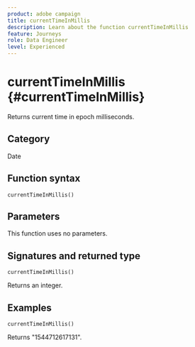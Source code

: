```yaml
---
product: adobe campaign
title: currentTimeInMillis
description: Learn about the function currentTimeInMillis
feature: Journeys
role: Data Engineer
level: Experienced
---
```

# currentTimeInMillis {#currentTimeInMillis}

Returns current time in epoch milliseconds.

## Category

Date

## Function syntax

`currentTimeInMillis()`

## Parameters

This function uses no parameters.

## Signatures and returned type

`currentTimeInMillis()`

Returns an integer.

## Examples

`currentTimeInMillis()`

Returns "1544712617131".
